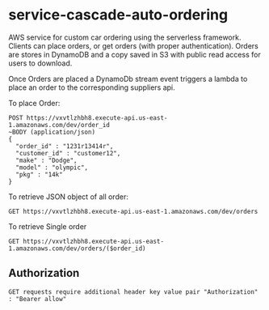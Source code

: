 # service-cascade-auto-ordering
AWS service for custom car ordering using the serverless framework. Clients can place orders, or get orders (with proper authentication). Orders are stores in DynamoDB and a copy saved in S3 with public read access for users to download.

Once Orders are placed a DynamoDb stream event triggers a lambda to place an order to the corresponding suppliers api.

To place Order:
  ```
  POST https://vxvtlzhbh8.execute-api.us-east-1.amazonaws.com/dev/order_id
  ~BODY (application/json)
  {
	"order_id" : "1231r13414r",
	"customer_id" : "customer12",
	"make" : "Dodge",
	"model" : "olympic",
	"pkg" : "14k"
  }
```

To retrieve JSON object of all order: 
```
GET https://vxvtlzhbh8.execute-api.us-east-1.amazonaws.com/dev/orders
```

To retrieve Single order
```
GET https://vxvtlzhbh8.execute-api.us-east-1.amazonaws.com/dev/orders/($order_id)
```
## Authorization
	GET requests require additional header key value pair "Authorization" : "Bearer allow" 
